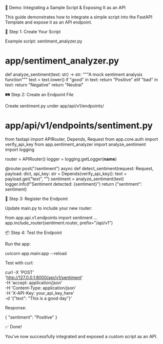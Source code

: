 📘 Demo: Integrating a Sample Script & Exposing It as an API

This guide demonstrates how to integrate a simple script into the FastAPI Template and expose it as an API endpoint.

🧠 Step 1: Create Your Script

Example script: sentiment_analyzer.py

# app/sentiment_analyzer.py
def analyze_sentiment(text: str) -> str:
    """A mock sentiment analysis function"""
    text = text.lower()
    if "good" in text:
        return "Positive"
    elif "bad" in text:
        return "Negative"
    return "Neutral"

🛤️ Step 2: Create an Endpoint File

Create sentiment.py under app/api/v1/endpoints/

# app/api/v1/endpoints/sentiment.py
from fastapi import APIRouter, Depends, Request
from app.core.auth import verify_api_key
from app.sentiment_analyzer import analyze_sentiment
import logging

router = APIRouter()
logger = logging.getLogger(__name__)

@router.post("/sentiment")
async def detect_sentiment(request: Request, payload: dict, api_key: str = Depends(verify_api_key)):
    text = payload.get("text", "")
    sentiment = analyze_sentiment(text)
    logger.info(f"Sentiment detected: {sentiment}")
    return {"sentiment": sentiment}

🧩 Step 3: Register the Endpoint

Update main.py to include your new router:

from app.api.v1.endpoints import sentiment
...
app.include_router(sentiment.router, prefix="/api/v1")

📦 Step 4: Test the Endpoint

Run the app:

uvicorn app.main:app --reload

Test with curl:

curl -X 'POST' \
  'http://127.0.0.1:8000/api/v1/sentiment' \
  -H 'accept: application/json' \
  -H 'Content-Type: application/json' \
  -H 'X-API-Key: your_api_key_here' \
  -d '{"text": "This is a good day"}'

Response:

{
  "sentiment": "Positive"
}

✅ Done!

You’ve now successfully integrated and exposed a custom script as an API.